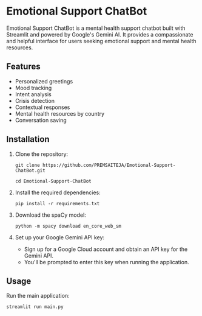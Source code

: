 # Emotional Support ChatBot

Emotional Support ChatBot is a mental health support chatbot built with Streamlit and powered by Google's Gemini AI. It provides a compassionate and helpful interface for users seeking emotional support and mental health resources.

## Features

- Personalized greetings
- Mood tracking
- Intent analysis
- Crisis detection
- Contextual responses
- Mental health resources by country
- Conversation saving

## Installation

1. Clone the repository:

   ```
   git clone https://github.com/PREMSAITEJA/Emotional-Support-ChatBot.git

   cd Emotional-Support-ChatBot
   ```

2. Install the required dependencies:

   ```
   pip install -r requirements.txt
   ```

3. Download the spaCy model:

   ```
   python -m spacy download en_core_web_sm
   ```

4. Set up your Google Gemini API key:
   - Sign up for a Google Cloud account and obtain an API key for the Gemini API.
   - You'll be prompted to enter this key when running the application.

## Usage

Run the main application:

```
streamlit run main.py

```
